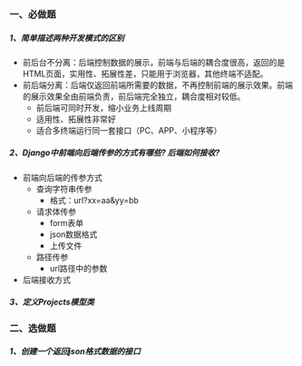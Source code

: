 ### 一、必做题
##### 1、简单描述两种开发模式的区别

- 前后台不分离：后端控制数据的展示，前端与后端的耦合度很高，返回的是HTML页面，实用性、拓展性差，只能用于浏览器，其他终端不适配。
- 前后端分离：后端仅返回前端所需要的数据，不再控制前端的展示效果。前端的展示效果全由前端负责，前后端完全独立，耦合度相对较低。
    - 前后端可同时开发，缩小业务上线周期
    - 适用性、拓展性非常好
    - 适合多终端运行同一套接口（PC、APP、小程序等）

##### 2、Django中前端向后端传参的方式有哪些? 后端如何接收?

- 前端向后端的传参方式
  - 查询字符串传参
      - 格式：url?xx=aa&yy=bb
  - 请求体传参
      - form表单
      - json数据格式
      - 上传文件
  - 路径传参
      - url路径中的参数
- 后端接收方式

##### 3、定义Projects模型类





### 二、选做题
##### 1、创建一个返回json格式数据的接口


